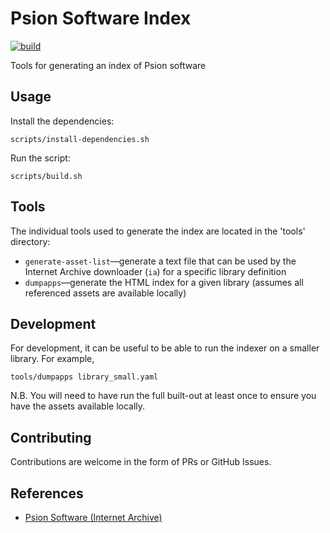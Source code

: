 # Psion Software Index

[![build](https://github.com/jbmorley/psion-software-index/actions/workflows/build.yaml/badge.svg)](https://github.com/jbmorley/psion-software-index/actions/workflows/build.yaml)

Tools for generating an index of Psion software

## Usage

Install the dependencies:

```
scripts/install-dependencies.sh
```

Run the script:

```
scripts/build.sh
```

## Tools

The individual tools used to generate the index are located in the 'tools' directory:

- `generate-asset-list`—generate a text file that can be used by the Internet Archive downloader (`ia`) for a specific library definition
- `dumpapps`—generate the HTML index for a given library (assumes all referenced assets are available locally)

## Development

For development, it can be useful to be able to run the indexer on a smaller library. For example,

```
tools/dumpapps library_small.yaml
```

N.B. You will need to have run the full built-out at least once to ensure you have the assets available locally.

## Contributing

Contributions are welcome in the form of PRs or GitHub Issues.

## References

- [Psion Software (Internet Archive)](https://archive.org/search?query=Psion)
